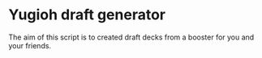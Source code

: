 # Yugioh draft generator

The aim of this script is to created draft decks from a booster for you and your friends.